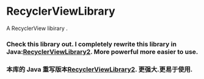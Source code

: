 # RecyclerViewLibrary
A RecyclerView libirary .

### Check this library out. I completely rewrite this library in Java:[RecyclerViewLibrary2](https://github.com/momodae/RecyclerViewLibrary2). More powerful more easier to use.

### 本库的 Java 重写版本[RecyclerViewLibrary2](https://github.com/momodae/RecyclerViewLibrary2). 更强大.更易于使用.
